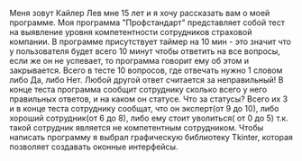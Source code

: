 Меня зовут Кайлер Лев мне 15 лет и я хочу рассказать вам о моей программе.
Моя программа "Профстандарт" представляет собой тест на выявление уровня компетентности сотрудников страховой компании. 
В программе присутствует таймер на 10 мин - это значит что у пользователя будет всего 10 минут чтобы ответить на все вопросы, если же он не успевает, то программа говорит ему об этом и закрывается.
Всего в тесте 10 вопросов, где отвечать нужно 1 словом либо Да, либо Нет. Любой другой ответ считается за неправильный!
В конце теста программа сообщит сотруднику сколько всего у него правильных ответов, и на каком он статусе. Что за статусы? Всего их 3 и в конце теста сотруднику сообщат, что он эксперт(от 9 до 10), либо хороший сотрудник(от 6 до 8), либо ему стоит уволиться( от 0 до 5) т.к. такой сотрудник является не компетентным сотрудником.
Чтобы написать программу я выбрал графическую библиотеку Tkinter, которая позволяет создавать оконные интерфейсы.
